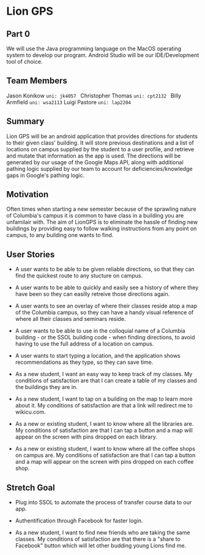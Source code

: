 # Lion GPS

## Part 0

We will use the Java programming language on the MacOS operating system to develop our program. Android Studio will be our IDE/Development tool of choice.

## Team Members

Jason Konikow ```uni: jk4057 ```
Christopher Thomas ```uni: cpt2132 ```
Billy Armfield ```uni: wsa2113```
Luigi Pastore ```uni: lap2204```


## Summary
Lion GPS will be an android application that provides directions for students to their given class' building. It will store previous destinations and a list of locations on campus supplied by the student to a user profile, and retrieve and mutate that information as the app is used. The directions will be generated by our usage of the Google Maps API, along with additional pathing logic supplied by our team to account for deficiencies/knowledge gaps in Google's pathing logic.  

## Motivation
Often times when starting a new semester because of the sprawling nature of Columbia's campus it is common to have class in a building you are unfamilair with. The aim of LionGPS is to eliminate the hassle of finding new buildings by providing easy to follow walking instructions from any point on campus, to any building one wants to find. 

## User Stories
 * A user wants to be able to be given reliable directions, so that they can find the quickest route to any stucture on campus.
 
 * A user wants to be able to quickly and easily see a history of where they have been so they can easilly retreive those directions again.
 
 * A user wants to see an overlay of where their classes reside atop a map of the Columbia campus, so they can have a handy visual reference of where all their classes and seminars reside. 
 
 * A user wants to be able to use in the colloquial name of a Columbia building - or the SSOL building code - when finding directions, to avoid having to use the full address of a location on campus. 
 
 * A user wants to start typing a location, and the application shows recommendations as they type, so they can save time.

 * As a new student, I want an easy way to keep track of my classes. My
   conditions of satisfaction are that I can create a table of my classes and
   the buildings they are in. 

 * As a new student, I want to tap on a building on the map to learn more
   about it. My conditions of satisfaction are that a link will redirect me to
   wikicu.com.

 * As a new or existing student, I want to know where all the libraries are. My
   conditions of satisfaction are that I can tap a button and a map will appear
   on the screen with pins dropped on each library. 

 * As a new or existing student, I want to know where all the coffee shops on
   campus are. My conditions of satisfaction are that I can tap a button and a
   map will appear on the screen with pins dropped on each coffee shop. 

## Stretch Goal

* Plug into SSOL to automate the process of transfer course data to our app.
 
* Authentification through Facebook for faster login.

* As a new student, I want to find new friends who are taking the same classes.
  My conditions of satisfaction are that there is a "share to Facebook" button
  which will let other budding young Lions find me. 
